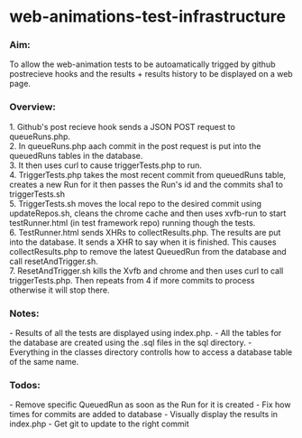 web-animations-test-infrastructure
==================================

<h3>Aim: </h3>
To allow the web-animation tests to be autoamatically trigged by github
postrecieve hooks and the results + results history to be displayed on a
web page.

<h3>Overview: </h3>
1. Github's post recieve hook sends a JSON POST request to queueRuns.php. <br>
2. In queueRuns.php aach commit in the post request is put into the
   queuedRuns tables in the database. <br>
3. It then uses curl to cause triggerTests.php to run. <br>
4. TriggerTests.php takes the most recent commit from queuedRuns table,
   creates a new Run for it then passes the Run's id and the commits sha1
   to triggerTests.sh <br>
5. TriggerTests.sh moves the local repo to the desired commit using
   updateRepos.sh, cleans the chrome cache and then uses xvfb-run to
   start testRunner.html (in test framework repo) running though the tests.<br>
6. TestRunner.html sends XHRs to collectResults.php. The results are put
   into the database. It sends a XHR to say when it is finished. This
   causes collectResults.php to remove the latest QueuedRun from the
   database and call resetAndTrigger.sh. <br>
7. ResetAndTrigger.sh kills the Xvfb and chrome and then uses curl to
   call triggerTests.php. Then repeats from 4 if more commits to process
   otherwise it will stop there. <br>

<h3>Notes:</h3>
- Results of all the tests are displayed using index.php.
- All the tables for the database are created using the .sql files in the
  sql directory.
- Everything in the classes directory controlls how to access a database
  table of the same name.

<h3>Todos:</h3>
- Remove specific QueuedRun as soon as the Run for it is created
- Fix how times for commits are added to database
- Visually display the results in index.php
- Get git to update to the right commit


